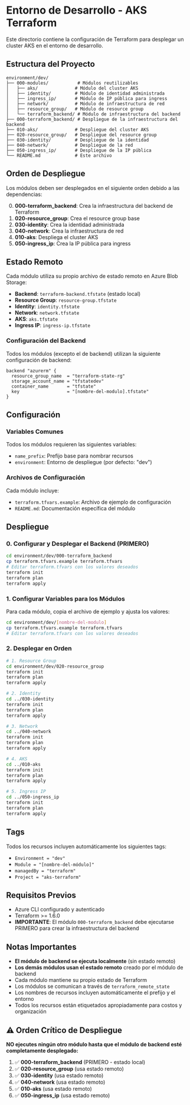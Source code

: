 # Entorno de Desarrollo - AKS Terraform

Este directorio contiene la configuración de Terraform para desplegar un cluster AKS en el entorno de desarrollo.

## Estructura del Proyecto

```
environment/dev/
├── 000-modules/           # Módulos reutilizables
│   ├── aks/              # Módulo del cluster AKS
│   ├── identity/         # Módulo de identidad administrada
│   ├── ingress_ip/       # Módulo de IP pública para ingress
│   ├── network/          # Módulo de infraestructura de red
│   ├── resource_group/   # Módulo de resource group
│   └── terraform_backend/ # Módulo de infraestructura del backend
├── 000-terraform_backend/ # Despliegue de la infraestructura del backend
├── 010-aks/              # Despliegue del cluster AKS
├── 020-resource_group/   # Despliegue del resource group
├── 030-identity/         # Despliegue de la identidad
├── 040-network/          # Despliegue de la red
├── 050-ingress_ip/       # Despliegue de la IP pública
└── README.md             # Este archivo
```

## Orden de Despliegue

Los módulos deben ser desplegados en el siguiente orden debido a las dependencias:

0. **000-terraform_backend**: Crea la infraestructura del backend de Terraform
1. **020-resource_group**: Crea el resource group base
2. **030-identity**: Crea la identidad administrada
3. **040-network**: Crea la infraestructura de red
4. **010-aks**: Despliega el cluster AKS
5. **050-ingress_ip**: Crea la IP pública para ingress

## Estado Remoto

Cada módulo utiliza su propio archivo de estado remoto en Azure Blob Storage:

- **Backend**: `terraform-backend.tfstate` (estado local)
- **Resource Group**: `resource-group.tfstate`
- **Identity**: `identity.tfstate`
- **Network**: `network.tfstate`
- **AKS**: `aks.tfstate`
- **Ingress IP**: `ingress-ip.tfstate`

### Configuración del Backend

Todos los módulos (excepto el de backend) utilizan la siguiente configuración de backend:

```hcl
backend "azurerm" {
  resource_group_name  = "terraform-state-rg"
  storage_account_name = "tfstatedev"
  container_name       = "tfstate"
  key                  = "[nombre-del-modulo].tfstate"
}
```

## Configuración

### Variables Comunes

Todos los módulos requieren las siguientes variables:

- `name_prefix`: Prefijo base para nombrar recursos
- `environment`: Entorno de despliegue (por defecto: "dev")

### Archivos de Configuración

Cada módulo incluye:
- `terraform.tfvars.example`: Archivo de ejemplo de configuración
- `README.md`: Documentación específica del módulo

## Despliegue

### 0. **Configurar y Desplegar el Backend (PRIMERO)**

```bash
cd environment/dev/000-terraform_backend
cp terraform.tfvars.example terraform.tfvars
# Editar terraform.tfvars con los valores deseados
terraform init
terraform plan
terraform apply
```

### 1. **Configurar Variables para los Módulos**

Para cada módulo, copia el archivo de ejemplo y ajusta los valores:

```bash
cd environment/dev/[nombre-del-modulo]
cp terraform.tfvars.example terraform.tfvars
# Editar terraform.tfvars con los valores deseados
```

### 2. **Desplegar en Orden**

```bash
# 1. Resource Group
cd environment/dev/020-resource_group
terraform init
terraform plan
terraform apply

# 2. Identity
cd ../030-identity
terraform init
terraform plan
terraform apply

# 3. Network
cd ../040-network
terraform init
terraform plan
terraform apply

# 4. AKS
cd ../010-aks
terraform init
terraform plan
terraform apply

# 5. Ingress IP
cd ../050-ingress_ip
terraform init
terraform plan
terraform apply
```

## Tags

Todos los recursos incluyen automáticamente los siguientes tags:

- `Environment = "dev"`
- `Module = "[nombre-del-módulo]"`
- `managedBy = "terraform"`
- `Project = "aks-terraform"`

## Requisitos Previos

- Azure CLI configurado y autenticado
- Terraform >= 1.6.0
- **IMPORTANTE**: El módulo `000-terraform_backend` debe ejecutarse PRIMERO para crear la infraestructura del backend

## Notas Importantes

- **El módulo de backend se ejecuta localmente** (sin estado remoto)
- **Los demás módulos usan el estado remoto** creado por el módulo de backend
- Cada módulo mantiene su propio estado de Terraform
- Los módulos se comunican a través de `terraform_remote_state`
- Los nombres de recursos incluyen automáticamente el prefijo y el entorno
- Todos los recursos están etiquetados apropiadamente para costos y organización

## ⚠️ **Orden Crítico de Despliegue**

**NO ejecutes ningún otro módulo hasta que el módulo de backend esté completamente desplegado:**

1. ✅ **000-terraform_backend** (PRIMERO - estado local)
2. ✅ **020-resource_group** (usa estado remoto)
3. ✅ **030-identity** (usa estado remoto)
4. ✅ **040-network** (usa estado remoto)
5. ✅ **010-aks** (usa estado remoto)
6. ✅ **050-ingress_ip** (usa estado remoto)
